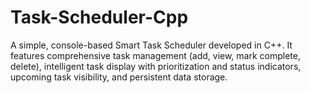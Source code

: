 # Task-Scheduler-Cpp
A simple, console-based Smart Task Scheduler developed in C++. It features comprehensive task management (add, view, mark complete, delete), intelligent task display with prioritization and status indicators, upcoming task visibility, and persistent data storage.
